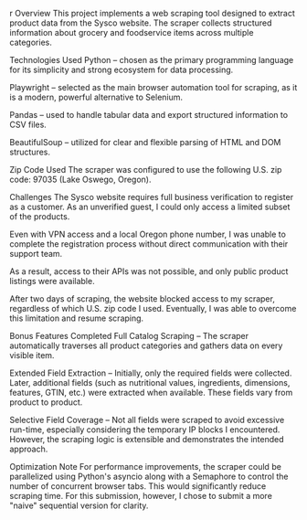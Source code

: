 r
Overview
This project implements a web scraping tool designed to extract product data from the Sysco website. The scraper collects structured information about grocery and foodservice items across multiple categories.

Technologies Used
Python – chosen as the primary programming language for its simplicity and strong ecosystem for data processing.

Playwright – selected as the main browser automation tool for scraping, as it is a modern, powerful alternative to Selenium.

Pandas – used to handle tabular data and export structured information to CSV files.

BeautifulSoup – utilized for clear and flexible parsing of HTML and DOM structures.

Zip Code Used
The scraper was configured to use the following U.S. zip code: 97035 (Lake Oswego, Oregon).

Challenges
The Sysco website requires full business verification to register as a customer. As an unverified guest, I could only access a limited subset of the products.

Even with VPN access and a local Oregon phone number, I was unable to complete the registration process without direct communication with their support team.

As a result, access to their APIs was not possible, and only public product listings were available.

After two days of scraping, the website blocked access to my scraper, regardless of which U.S. zip code I used. Eventually, I was able to overcome this limitation and resume scraping.

Bonus Features Completed
Full Catalog Scraping – The scraper automatically traverses all product categories and gathers data on every visible item.

Extended Field Extraction – Initially, only the required fields were collected. Later, additional fields (such as nutritional values, ingredients, dimensions, features, GTIN, etc.) were extracted when available. These fields vary from product to product.

Selective Field Coverage – Not all fields were scraped to avoid excessive run-time, especially considering the temporary IP blocks I encountered. However, the scraping logic is extensible and demonstrates the intended approach.

Optimization Note
For performance improvements, the scraper could be parallelized using Python's asyncio along with a Semaphore to control the number of concurrent browser tabs. This would significantly reduce scraping time. For this submission, however, I chose to submit a more "naive" sequential version for clarity.

